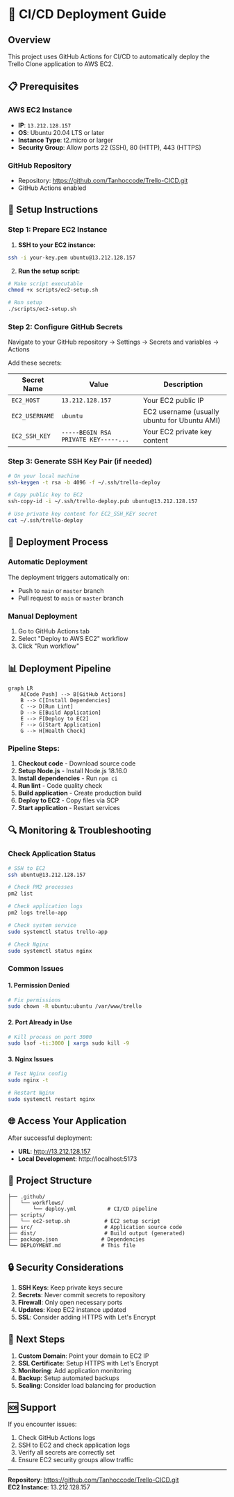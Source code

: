 # 🚀 CI/CD Deployment Guide

## Overview
This project uses GitHub Actions for CI/CD to automatically deploy the Trello Clone application to AWS EC2.

## 📋 Prerequisites

### AWS EC2 Instance
- **IP**: `13.212.128.157`
- **OS**: Ubuntu 20.04 LTS or later
- **Instance Type**: t2.micro or larger
- **Security Group**: Allow ports 22 (SSH), 80 (HTTP), 443 (HTTPS)

### GitHub Repository
- Repository: https://github.com/Tanhoccode/Trello-CICD.git
- GitHub Actions enabled

## 🔧 Setup Instructions

### Step 1: Prepare EC2 Instance

1. **SSH to your EC2 instance:**
```bash
ssh -i your-key.pem ubuntu@13.212.128.157
```

2. **Run the setup script:**
```bash
# Make script executable
chmod +x scripts/ec2-setup.sh

# Run setup
./scripts/ec2-setup.sh
```

### Step 2: Configure GitHub Secrets

Navigate to your GitHub repository → Settings → Secrets and variables → Actions

Add these secrets:

| Secret Name | Value | Description |
|------------|-------|-------------|
| `EC2_HOST` | `13.212.128.157` | Your EC2 public IP |
| `EC2_USERNAME` | `ubuntu` | EC2 username (usually ubuntu for Ubuntu AMI) |
| `EC2_SSH_KEY` | `-----BEGIN RSA PRIVATE KEY-----...` | Your EC2 private key content |

### Step 3: Generate SSH Key Pair (if needed)

```bash
# On your local machine
ssh-keygen -t rsa -b 4096 -f ~/.ssh/trello-deploy

# Copy public key to EC2
ssh-copy-id -i ~/.ssh/trello-deploy.pub ubuntu@13.212.128.157

# Use private key content for EC2_SSH_KEY secret
cat ~/.ssh/trello-deploy
```

## 🚀 Deployment Process

### Automatic Deployment
The deployment triggers automatically on:
- Push to `main` or `master` branch
- Pull request to `main` or `master` branch

### Manual Deployment
1. Go to GitHub Actions tab
2. Select "Deploy to AWS EC2" workflow
3. Click "Run workflow"

## 📊 Deployment Pipeline

```mermaid
graph LR
    A[Code Push] --> B[GitHub Actions]
    B --> C[Install Dependencies]
    C --> D[Run Lint]
    D --> E[Build Application]
    E --> F[Deploy to EC2]
    F --> G[Start Application]
    G --> H[Health Check]
```

### Pipeline Steps:
1. **Checkout code** - Download source code
2. **Setup Node.js** - Install Node.js 18.16.0
3. **Install dependencies** - Run `npm ci`
4. **Run lint** - Code quality check
5. **Build application** - Create production build
6. **Deploy to EC2** - Copy files via SCP
7. **Start application** - Restart services

## 🔍 Monitoring & Troubleshooting

### Check Application Status
```bash
# SSH to EC2
ssh ubuntu@13.212.128.157

# Check PM2 processes
pm2 list

# Check application logs
pm2 logs trello-app

# Check system service
sudo systemctl status trello-app

# Check Nginx
sudo systemctl status nginx
```

### Common Issues

#### 1. Permission Denied
```bash
# Fix permissions
sudo chown -R ubuntu:ubuntu /var/www/trello
```

#### 2. Port Already in Use
```bash
# Kill process on port 3000
sudo lsof -ti:3000 | xargs sudo kill -9
```

#### 3. Nginx Issues
```bash
# Test Nginx config
sudo nginx -t

# Restart Nginx
sudo systemctl restart nginx
```

## 🌐 Access Your Application

After successful deployment:
- **URL**: http://13.212.128.157
- **Local Development**: http://localhost:5173

## 📁 Project Structure

```
├── .github/
│   └── workflows/
│       └── deploy.yml          # CI/CD pipeline
├── scripts/
│   └── ec2-setup.sh           # EC2 setup script
├── src/                       # Application source code
├── dist/                      # Build output (generated)
├── package.json              # Dependencies
└── DEPLOYMENT.md             # This file
```

## 🔒 Security Considerations

1. **SSH Keys**: Keep private keys secure
2. **Secrets**: Never commit secrets to repository
3. **Firewall**: Only open necessary ports
4. **Updates**: Keep EC2 instance updated
5. **SSL**: Consider adding HTTPS with Let's Encrypt

## 📝 Next Steps

1. **Custom Domain**: Point your domain to EC2 IP
2. **SSL Certificate**: Setup HTTPS with Let's Encrypt
3. **Monitoring**: Add application monitoring
4. **Backup**: Setup automated backups
5. **Scaling**: Consider load balancing for production

## 🆘 Support

If you encounter issues:
1. Check GitHub Actions logs
2. SSH to EC2 and check application logs
3. Verify all secrets are correctly set
4. Ensure EC2 security groups allow traffic

---
**Repository**: https://github.com/Tanhoccode/Trello-CICD.git  
**EC2 Instance**: 13.212.128.157 